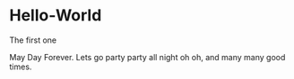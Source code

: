 # Hello-World
The first one

May Day Forever. 
Lets go party party all night oh oh, and many many good times.
